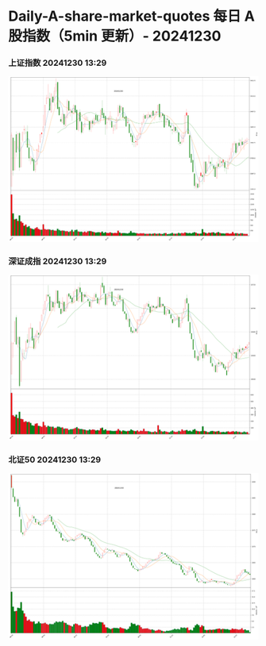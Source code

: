 
# Daily-A-share-market-quotes 每日 A 股指数（5min 更新）- 20241230

### 上证指数 20241230 13:29
![](./fig/2024/12/20241230-sh000001.png)

### 深证成指 20241230 13:29
![](./fig/2024/12/20241230-sz399001.png)

### 北证50 20241230 13:29
![](./fig/2024/12/20241230-bj899050.png)
